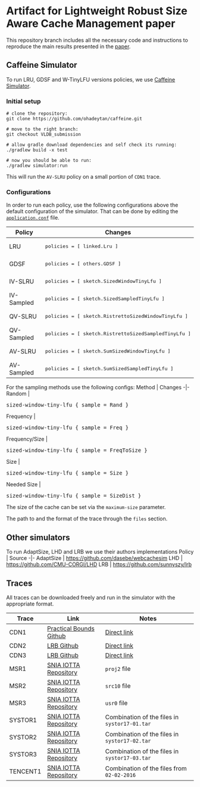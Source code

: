 # Artifact for Lightweight Robust Size Aware Cache Management paper

This repository branch includes all the necessary code and instructions to reproduce the main results presented in the [paper](https://arxiv.org/abs/2105.08770).

## Caffeine Simulator

To run LRU, GDSF and W-TinyLFU versions policies, we use [Caffeine Simulator](https://github.com/ben-manes/caffeine/wiki/Simulator).

### Initial setup

    # clone the repository:
    git clone https://github.com/ohadeytan/caffeine.git

    # move to the right branch:
    git checkout VLDB_submission

    # allow gradle download dependencies and self check its running:
    ./gradlew build -x test

    # now you should be able to run:
    ./gradlew simulator:run
This will run the `AV-SLRU` policy on a small portion of `CDN1` trace.

### Configurations

In order to run each policy, use the following configurations above the default configuration of the simulator. That can be done by editing the [`application.conf`](https://github.com/ohadeytan/caffeine/blob/VLDB_submission/simulator/src/main/resources/application.conf) file.

Policy | Changes 
-|-
LRU |<pre>policies = [ linked.Lru ]</pre>
GDSF |<pre>policies = [ others.GDSF ]</pre>
IV-SLRU |<pre>policies = [ sketch.SizedWindowTinyLfu ]</pre>
IV-Sampled |<pre>policies = [ sketch.SizedSampledTinyLfu ]</pre>
QV-SLRU |<pre>policies = [ sketch.RistrettoSizedWindowTinyLfu ]</pre>
QV-Sampled |<pre>policies = [ sketch.RistrettoSizedSampledTinyLfu ]</pre>
AV-SLRU |<pre>policies = [ sketch.SumSizedWindowTinyLfu ]</pre>
AV-Sampled |<pre>policies = [ sketch.SumSizedSampledTinyLfu ]</pre>

For the sampling methods use the following configs:
Method | Changes
-|-
Random |<pre>sized-window-tiny-lfu { sample = Rand }</pre>
Frequency |<pre>sized-window-tiny-lfu { sample = Freq }</pre>
Frequency/Size |<pre>sized-window-tiny-lfu { sample = FreqToSize }</pre>
Size |<pre>sized-window-tiny-lfu { sample = Size }</pre>
Needed Size |<pre>sized-window-tiny-lfu { sample = SizeDist }</pre>

The size of the cache can be set via the `maximum-size` parameter.

The path to and the format of the trace through the `files` section.

## Other simulators

To run AdaptSize, LHD and LRB we use their authors implementations
Policy | Source 
-|-
AdaptSize | https://github.com/dasebe/webcachesim
LHD | https://github.com/CMU-CORGI/LHD
LRB | https://github.com/sunnyszy/lrb

## Traces

All traces can be downloaded freely and run in the simulator with the appropriate format.

Trace | Link | Notes
-|-|-
CDN1 | [Practical Bounds Github](https://github.com/dasebe/optimalwebcaching) | [Direct link](http://dat-berger.de/cachetraces/sigmetrics18/cdn1_500m_sigmetrics18.tr.lzma)
CDN2 | [LRB Github](https://github.com/sunnyszy/lrb) | [Direct link](http://lrb.cs.princeton.edu/wiki2018.tr.tar.gz)
CDN3 | [LRB Github](https://github.com/sunnyszy/lrb) | [Direct link](http://lrb.cs.princeton.edu/wiki2019.tr.tar.gz)
MSR1 | [SNIA IOTTA Repository](http://iotta.snia.org/traces/388) | `proj2` file
MSR2 | [SNIA IOTTA Repository](http://iotta.snia.org/traces/388) | `src10` file
MSR3 | [SNIA IOTTA Repository](http://iotta.snia.org/traces/388) | `usr0` file
SYSTOR1 | [SNIA IOTTA Repository](http://iotta.snia.org/traces/4964) | Combination of the files in `systor17-01.tar`
SYSTOR2 | [SNIA IOTTA Repository](http://iotta.snia.org/traces/4964) | Combination of the files in `systor17-02.tar`
SYSTOR3 | [SNIA IOTTA Repository](http://iotta.snia.org/traces/4964) | Combination of the files in `systor17-03.tar`
TENCENT1 | [SNIA IOTTA Repository](http://iotta.snia.org/traces/27917) | Combination of the files from `02-02-2016`

